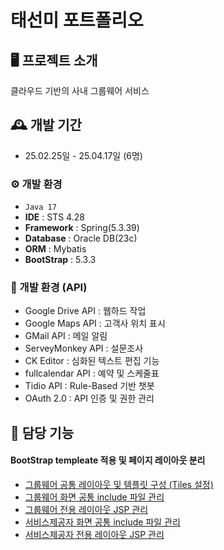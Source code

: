 # 태선미 포트폴리오

## 🖥️ 프로젝트 소개
클라우드 기반의 사내 그룹웨어 서비스 
<br>

## 🕰️ 개발 기간
* 25.02.25일 - 25.04.17일 (6명)

### ⚙️ 개발 환경
- `Java 17`
- **IDE** : STS 4.28
- **Framework** : Spring(5.3.39)
- **Database** : Oracle DB(23c)
- **ORM** : Mybatis
- **BootStrap** : 5.3.3

### 📡 개발 환경 (API)
- Google Drive API : 웹하드 작업
- Google Maps API : 고객사 위치 표시
- GMail API : 메일 알림
- ServeyMonkey API : 설문조사
- CK Editor : 심화된 텍스트 편집 기능
- fullcalendar API : 예약 및 스케줄표
- Tidio API : Rule-Based 기반 챗봇
- OAuth 2.0 : API 인증 및 권한 관리

## 📌 담당 기능
#### BootStrap templeate 적용 및 페이지 레이아웃 분리
- <a href="https://github.com/taesunmi140601/HelloWorldTSM/tree/main/SEPgruppe/src/main/webapp/WEB-INF/tiles" >그룹웨어 공통 레이아웃 및 템플릿 구성 (Tiles 설정)</a>
- <a href="https://github.com/taesunmi140601/HelloWorldTSM/tree/main/SEPgruppe/src/main/webapp/WEB-INF/views/groupware/includee" >그룹웨어 화면 공통 include 파일 관리</a>
- <a href="https://github.com/taesunmi140601/HelloWorldTSM/tree/main/SEPgruppe/src/main/webapp/WEB-INF/views/groupware/layouts" >그룹웨어 전용 레이아웃 JSP 관리</a>
- <a href="https://github.com/taesunmi140601/HelloWorldTSM/tree/main/SEPgruppe/src/main/webapp/WEB-INF/views/sepgruppe/includee" >서비스제공자 화면 공통 include 파일 관리</a>
- <a href="https://github.com/taesunmi140601/HelloWorldTSM/tree/main/SEPgruppe/src/main/webapp/WEB-INF/views/sepgruppe/layouts" >서비스제공자 전용 레이아웃 JSP 관리</a>





